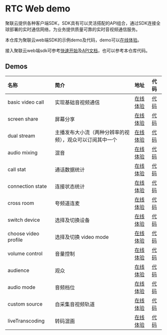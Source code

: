 # RTC Web demo

聚联云提供各种客户端SDK，SDK具有可以灵活搭配的API组合，通过SDK连接全球部署的实时通信网络，为业务提供质量可靠的实时音视频通信服务。

本仓库为聚联云web端SDK的示例demo及代码，demo可以[在线体验](https://jocloudsdk.github.io/rtc-web-demo/)。

接入聚联云web端sdk可参考[快速开始](https://docs.jocloud.com/cloud/cn/product_category/rtc_service/rt_video_interaction/integration_and_start/integration_and_start_web.html)及[API文档](https://docs.jocloud.com/cloud/cn/product_category/rtc_service/rt_video_interaction/api/Web/current/category.html)，也可以参考本仓库代码。

## Demos

| 名称 | 简介 | 地址 | 代码 |
| :--- | :--- | :--- | :--- |
| basic video call | 实现基础音视频通信 | [在线体验](https://jocloudsdk.github.io/rtc-web-demo/basicVideoCall/index.html) | [代码](./basicVideoCall) |
| screen share | 屏幕分享 | [在线体验](https://jocloudsdk.github.io/rtc-web-demo/screenShare/index.html) | [代码](./screenShare) |
| dual stream | 主播发布大小流（两种分辨率的视频），观众可以订阅其中一个 | [在线体验](https://jocloudsdk.github.io/rtc-web-demo/dualStream/index.html) | [代码](./dualStream) |
| audio mixing | 混音 | [在线体验](https://jocloudsdk.github.io/rtc-web-demo/audioMixing/index.html) | [代码](./audioMixing) |
| call stat | 通话数据统计 | [在线体验](https://jocloudsdk.github.io/rtc-web-demo/callStat/index.html) | [代码](./callStat) |
| connection state | 连接状态统计 | [在线体验](https://jocloudsdk.github.io/rtc-web-demo/connectionState/index.html) | [代码](./connectionState) |
| cross room | 夸频道连麦 | [在线体验](https://jocloudsdk.github.io/rtc-web-demo/crossRoom/index.html) | [代码](./crossRoom) |
| switch device | 选择及切换设备 | [在线体验](https://jocloudsdk.github.io/rtc-web-demo/switchDevice/index.html) | [代码](./switchDevice) |
| choose video profile | 选择及切换 video mode | [在线体验](https://jocloudsdk.github.io/rtc-web-demo/videoProfile/index.html) | [代码](./videoProfile) |
| volume control | 音量控制 | [在线体验](https://jocloudsdk.github.io/rtc-web-demo/volumeControl/index.html) | [代码](./volumeControl) |
| audience | 观众 | [在线体验](https://jocloudsdk.github.io/rtc-web-demo/audience/index.html) | [代码](./audience) |
| audio mode | 音频档位 | [在线体验](https://jocloudsdk.github.io/rtc-web-demo/audioMode/index.html) | [代码](./audioMode) |
| custom source | 自采集音视频轨道 | [在线体验](https://jocloudsdk.github.io/rtc-web-demo/customSource/index.html) | [代码](./customSource) |
| liveTranscoding | 转码混画 | [在线体验](https://jocloudsdk.github.io/rtc-web-demo/liveTranscoding/index.html) | [代码](./liveTranscoding) |
